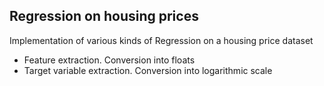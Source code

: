 ## Regression on housing prices
Implementation of various kinds of Regression on a housing price dataset
- Feature extraction. Conversion into floats
- Target variable extraction. Conversion into logarithmic scale
